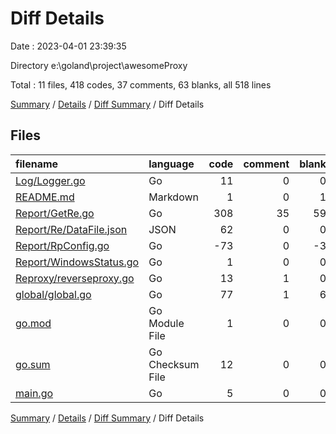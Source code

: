 # Diff Details

Date : 2023-04-01 23:39:35

Directory e:\\goland\\project\\awesomeProxy

Total : 11 files,  418 codes, 37 comments, 63 blanks, all 518 lines

[Summary](results.md) / [Details](details.md) / [Diff Summary](diff.md) / Diff Details

## Files
| filename | language | code | comment | blank | total |
| :--- | :--- | ---: | ---: | ---: | ---: |
| [Log/Logger.go](/Log/Logger.go) | Go | 11 | 0 | 0 | 11 |
| [README.md](/README.md) | Markdown | 1 | 0 | 1 | 2 |
| [Report/GetRe.go](/Report/GetRe.go) | Go | 308 | 35 | 59 | 402 |
| [Report/Re/DataFile.json](/Report/Re/DataFile.json) | JSON | 62 | 0 | 0 | 62 |
| [Report/RpConfig.go](/Report/RpConfig.go) | Go | -73 | 0 | -3 | -76 |
| [Report/WindowsStatus.go](/Report/WindowsStatus.go) | Go | 1 | 0 | 0 | 1 |
| [Reproxy/reverseproxy.go](/Reproxy/reverseproxy.go) | Go | 13 | 1 | 0 | 14 |
| [global/global.go](/global/global.go) | Go | 77 | 1 | 6 | 84 |
| [go.mod](/go.mod) | Go Module File | 1 | 0 | 0 | 1 |
| [go.sum](/go.sum) | Go Checksum File | 12 | 0 | 0 | 12 |
| [main.go](/main.go) | Go | 5 | 0 | 0 | 5 |

[Summary](results.md) / [Details](details.md) / [Diff Summary](diff.md) / Diff Details